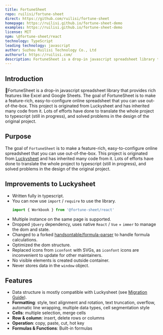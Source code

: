 ```yaml
---
title: FortuneSheet
repo: ruilisi/fortune-sheet
direct: https://github.com/ruilisi/fortune-sheet
homepage: https://ruilisi.github.io/fortune-sheet-demo
examples: https://ruilisi.github.io/fortune-sheet-demo
license: MIT
npm: \@fortune-sheet/react
technology: TypeScript
leading technology: javascript
author: Suzhou Ruilisi Technology Co., Ltd
authorurl: https://ruilisi.com/
description: FortuneSheet is a drop-in javascript spreadsheet library that provides rich features like Excel and Google Sheets.
---
```


## Introduction
🚀FortuneSheet is a drop-in javascript spreadsheet library that provides rich features like Excel and Google Sheets.
The goal of FortuneSheet is to make a feature-rich, easy-to-configure online spreadsheet that you can use out-of-the-box.
This project is originated from Luckysheet and has inherited many code from it. Lots of efforts have done to translate the whole project to typescript (still in progress), and solved problems in the design of the original project.

## Purpose

The goal of `FortuneSheet` is to make a feature-rich, easy-to-configure online spreadsheet that you can use out-of-the-box.
This project is originated from [Luckysheet](https://github.com/mengshukeji/Luckysheet) and has inherited many code from it. Lots of efforts have done to translate the whole project to typescript (still in progress), and solved problems in the design of the original project.

## Improvements to Luckysheet

- Written fully in typescript.
- You can now use `import` / `require` to use the library.
  ```js
  import { Workbook } from '@fortune-sheet/react'
  ```
- Multiple instance on the same page is supported.
- Dropped `jQuery` dependency, uses native `React` / `Vue` + `immer` to manage the dom and state.
- Changed to a forked [handsontable/formula-parser](https://github.com/handsontable/formula-parser) to handle formula calculations.
- Optimized the dom structure.
- Replaced icons from `iconfont` with SVGs, as `iconfont` icons are inconvenient to update for other maintainers.
- No visible elements is created outside container.
- Never stores data in the `window` object.

## Features

- Data structure is mostly compatible with Luckysheet (see [Migration Guide](#migrating-data-from-luckysheet)).
- **Formatting**: style, text alignment and rotation, text truncation, overflow, automatic line wrapping, multiple data types, cell segmentation style
- **Cells**: multiple selection, merge cells
- **Row & column**: insert, delete rows or columns
- **Operation**: copy, paste, cut, hot key
- **Formulas & Functions**: Built-in formulas
